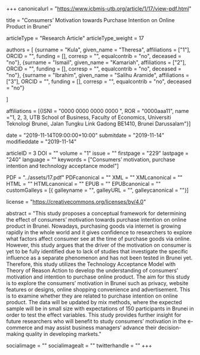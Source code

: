 +++
canonicalurl = "https://www.icbmis-utb.org/article/1/17/view-pdf.html"

title = "Consumers’ Motivation towards Purchase Intention on Online Product in Brunei"

articleType = "Research Article"
articleType_weight = 17

authors = [
  {surname = "Kula",  given_name = "Theresa",  affiliations = ["1"],  ORCID = "", funding = [], corresp = "", equalcontrib = "no", deceased = "no"},
  {surname = "Ismail",  given_name = "Kamariah",  affiliations = ["2"],  ORCID = "", funding = [], corresp = "", equalcontrib = "no", deceased = "no"},
  {surname = "Ibrahim",  given_name = "Salihu Aramide",  affiliations = ["3"],  ORCID = "", funding = [], corresp = "", equalcontrib = "no", deceased = "no"}
  
]

affiliations = [{ISNI = "0000 0000 0000 0000 ", ROR = "0000aaa11", name ="1, 2, 3,  UTB School of Business, Faculty of Economics, Universiti Teknologi Brunei, Jalan Tungku Link Gadong BE1410, Brunei Darussalam"}]

date = "2019-11-14T09:00:00+10:00"
submitdate = "2019-11-14"
modifieddate = "2019-11-14"

articleID = 3
DOI = ""
volume = "1"
issue = ""
firstpage = "229"
lastpage = "240"
language = ""
keywords = ["Consumers’ motivation, purchase intention and technology acceptance model"]


PDF = "../assets/17.pdf"
PDFcanonical = ""
XML = ""
XMLcanonical = ""
HTML = ""
HTMLcanonical = ""
EPUB = ""
EPUBcanonical = ""
customGalleys = [{ galleyname = "", galleyURL = "", galleycanonical = ""}]

license = "https://creativecommons.org/licenses/by/4.0"

abstract = "This study proposes a conceptual framework for determining the effect of consumers’ motivation towards purchase intention on online product in Brunei. Nowadays, purchasing goods via internet is growing rapidly in the whole world and it gives confidence to researchers to explore what factors affect consumer see at the time of purchase goods via online. However, this study argues that the driver of the motivation on consumer is yet to be fully identified due to lack of studies that investigate the specific influence as a separate phenomenon and has not been tested in Brunei yet. Therefore, this study utilizes the Technology Acceptance Model with Theory of Reason Action to develop the understanding of consumers’ motivation and intention to purchase online product. The aim for this study is to explore the consumers’ motivation in Brunei such as privacy, website features or designs, online shopping convenience and advertisement. This is to examine whether they are related to purchase intention on online product. The data will be updated by mix methods, where the expected sample will be in small size with expectations of 150 participants in Brunei in order to test the effect variables. This study provides further insight for future researchers who will benefit to study consumers’ motivation in the e-commerce and may assist business managers’ advance their decision-making quality in developing markets."


socialimage = ""
socialimagealt = ""
twitterhandle = ""
+++

